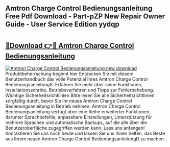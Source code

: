 ## Amtron Charge Control Bedienungsanleitung Free Pdf Download - Part-pZP New Repair Owner Guide - User Service Edition yydqp

# <h2><a href="http://df0h1f.blite.top/?on=Amtron+Charge+Control+Bedienungsanleitung">🔗Download 👉🔴 Amtron Charge Control Bedienungsanleitung</a></h2>

[![Amtron Charge Control Bedienungsanleitung new download](https://i.imgur.com/lujVjoI.png)](http://df0h1f.blite.top/?on=Amtron+Charge+Control+Bedienungsanleitung)
Produktbeherrschung beginnt hier Entdecken Sie mit diesem Benutzerhandbuch das volle Potenzial Ihres Amtron Charge Control BedienungsanleitungS. Erfahren Sie mehr über seine Funktionen, Installationsschritte, Betriebsverfahren und Tipps zur Fehlerbehebung. Wichtige Sicherheitsrichtlinien Bitte lesen Sie alle Sicherheitsrichtlinien sorgfältig durch, bevor Sie Ihr neues Amtron Charge Control Bedienungsanleitung in Betrieb nehmen. Amtron Charge Control Bedienungsanleitung verfügt über eine Reihe erweiterter Funktionen, darunter Sprachbefehle, anpassbare Einstellungen, Unterstützung für mehrere Sprachen und automatische Backups, auf die alle über die Benutzeroberfläche zugegriffen werden kann. Lass uns anfangen! Kontaktieren Sie uns noch heute und lassen Sie uns Ihnen helfen, das Beste aus Ihrem neuen Amtron Charge Control BedienungsanleitungD zu machen.
